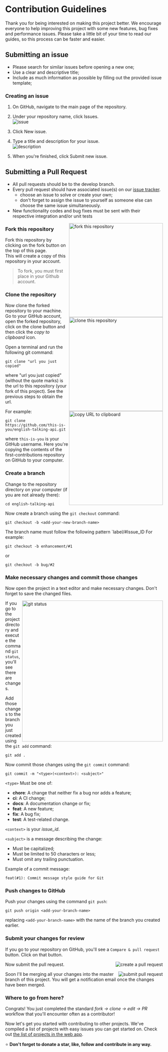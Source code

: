 # Contribution Guidelines

Thank you for being interested on making this project better. We encourage everyone to help improving this project with some new features, bug fixes and performance issues. Please take a little bit of your time to read our guides, so this process can be faster and easier.

## Submitting an issue

- Please search for similar issues before opening a new one;
- Use a clear and descriptive title;
- Include as much information as possible by filling out the provided issue
  template;

### Creating an issue

1. On GitHub, navigate to the main page of the repository.

2. Under your repository name, click  Issues.  
  ![issue](https://help.github.com/assets/images/help/repository/repo-tabs-issues.png)
  
3. Click New issue.  

4. Type a title and description for your issue.  
  ![description](https://help.github.com/assets/images/help/issues/sample_issue.png)
  
5. When you're finished, click Submit new issue.

## Submitting a Pull Request 

- All pull requests should be to the develop branch.
- Every pull request should have associated issue(s) on our [issue tracker](https://github.com/barbosamaatheus/english-talking-api/issues).
  - choose an issue to solve or create your own;
  - don't forget to assign the issue to yourself as someone else can choose the same issue simultaneously.
- New functionality codes and bug fixes must be sent with their respective integration and/or unit tests
<img align="right" width="300" src="https://github.com/firstcontributions/first-contributions/raw/master/assets/fork.png" alt="fork this repository" />

### Fork this repository

Fork this repository by clicking on the fork button on the top of this page.  
This will create a copy of this repository in your account.

> To fork, you must first place in your Github account.

### Clone the repository

<img align="right" width="300" src="https://github.com/firstcontributions/first-contributions/raw/master/assets/clone.png" alt="clone this repository" />

Now clone the forked repository to your machine. Go to your GitHub account, open the forked repository, click on the clone button and then click the *copy to clipboard* icon.

Open a terminal and run the following git command:

```
git clone "url you just copied"
```
where "url you just copied" (without the quote marks) is the url to this repository (your fork of this project). See the previous steps to obtain the url.

<img align="right" width="300" src="https://github.com/firstcontributions/first-contributions/raw/master/assets/copy-to-clipboard.png" alt="copy URL to clipboard" />

For example:
```
git clone https://github.com/this-is-you/english-talking-api.git
```
where `this-is-you` is your GitHub username. Here you're copying the contents of the first-contributions repository on GitHub to your computer.

### Create a branch

Change to the repository directory on your computer (if you are not already there):

```
cd english-talking-api
```

Now create a branch using the `git checkout` command:

```
git checkout -b <add-your-new-branch-name>
```
The branch name must follow the following pattern `label/#Issue_ID
For example:
```
git checkout -b enhancement/#1
```
or
```
git checkout -b bug/#2
```

### Make necessary changes and commit those changes

Now open the project in a text editor and make necessary changes. Don't forget to save the changed files.

<img align="right" width="450" src="https://github.com/firstcontributions/first-contributions/raw/master/assets/git-status.png" alt="git status" />


If you go to the project directory and execute the command `git status`, you'll see there are changes.


Add those changes to the branch you just created using the `git add` command:

```
git add .
```

Now commit those changes using the `git commit` command:
```
git commit -m "<type>(<context>): <subject>"
```
`<type>` Must be one of:
- **chore**: A change that neither fix a bug nor adds a feature;
- **ci**: A CI change;
- **docs**: A documentation change or fix;
- **feat**: A new feature;
- **fix**: A bug fix;
- **test**: A test-related change.

`<context>` is your _issue_id_.

`<subject>` is a message describing the change:
- Must be capitalized;
- Must be limited to 50 characters or less;
- Must omit any trailing punctuation.

Example of a commit message:

`feat(#1): Commit message style guide for Git`

### Push changes to GitHub

Push your changes using the command `git push`:
```
git push origin <add-your-branch-name>
```
replacing `<add-your-branch-name>` with the name of the branch you created earlier.

### Submit your changes for review

If you go to your repository on GitHub, you'll see a  `Compare & pull request` button. Click on that button.

<img style="float: right;" src="https://github.com/firstcontributions/first-contributions/raw/master/assets/compare-and-pull.png" alt="create a pull request" />

Now submit the pull request.

<img style="float: right;" src="https://github.com/firstcontributions/first-contributions/raw/master/assets/submit-pull-request.png" alt="submit pull request" />

Soon I'll be merging all your changes into the master branch of this project. You will get a notification email once the changes have been merged.

### Where to go from here?

Congrats!  You just completed the standard _fork -> clone -> edit -> PR_ workflow that you'll encounter often as a contributor!

Now let's get you started with contributing to other projects. We've compiled a list of projects with easy issues you can get started on. Check out [the list of projects in the web app](https://firstcontributions.github.io/#project-list).

:star: **Don't forget to donate a star, like, follow and contribute in any way.**
